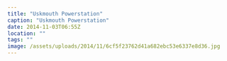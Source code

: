 ```yaml
---
title: "Uskmouth Powerstation"
caption: "Uskmouth Powerstation"
date: 2014-11-03T06:55Z
location: ""
tags: ""
image: /assets/uploads/2014/11/6cf5f23762d41a682ebc53e6337e8d36.jpg
---
```

